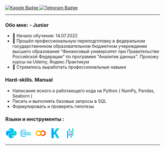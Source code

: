 

<div id="badges">
  <a href="https://www.kaggle.com/mori22">
    <img src="https://img.shields.io/badge/Kaggle-informational?style=for-the-badge&logo=&logoColor=white" alt="Kaggle Badge"/>
  </a>
  <a href="https://t.me/Volro2">
    <img src="https://img.shields.io/badge/Telegram-informational?style=for-the-badge&logo=&logoColor=white" alt="Telegram Badge"/>
  </a>
</div>

---

### Обо мне: - Junior
* 🌄 Начало обучения: 14.07.2022
* 🌅 Прошёл профессиональную переподготовку в федеральном государственнном образовательном бюджетном учереждении высшего образования 
"Финансовый университет при Правительстве Российской Федерации" по программе "Аналитик данных". Прохожу курсы на Udemy, Яндекс.Практикум
* 🌆 Стремлюсь выработать профессиональные навыки

### Hard-skills. Manual

- Написание ясного и работающего кода на Python ( NumPy, Pandas, Seaborn )
- Писать и выполнять базовые запросы в SQL
- Формулировать и проверять гипотезы

### Языки и инструменты :

<div>
  <img src="https://github.com/o2me/icons/blob/main/python.png" title="Python" alt="Python" width="40" height="40"/>&nbsp;
  <img src="https://github.com/o2me/icons/blob/main/SQL.png" title="PostgreSql" alt="PostgreSql" width="40" height="40"/>&nbsp;
  <img src="https://github.com/o2me/icons/blob/main/%D1%81olaboratory.png" title="Google Colab" alt="Google Colab" width="40" height="40"/>&nbsp;
  <img src="https://github.com/o2me/icons/blob/main/kaggle.png" title="kaggle" alt="kaggle" width="40" height="40"/>&nbsp;
  <img src="https://github.com/o2me/icons/blob/main/pandas.png" title="pandas" alt="pandas" width="40" height="40"/>&nbsp;
</div>

---

<img src="https://komarev.com/ghpvc/?username=o2me-github-username&style=flat-square&color=blue" alt=""/>
